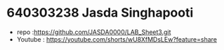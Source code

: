 # 640303238 Jasda Singhapooti
- repo :https://github.com/JASDA0000/LAB_Sheet3.git
- Youtube : https://youtube.com/shorts/wU8XfMDsLEw?feature=share
